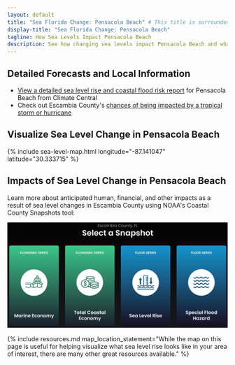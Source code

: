 ```yaml
---
layout: default
title: "Sea Florida Change: Pensacola Beach" # This title is surrounded by quotation marks as it contains a colon.
display-title: "Sea Florida Change: Pensacola Beach"
tagline: How Sea Levels Impact Pensacola Beach
description: See how changing sea levels impact Pensacola Beach and what its future holds.
---
```


## Detailed Forecasts and Local Information

 - [View a detailed sea level rise and coastal flood risk report](/downloads/pensacola-beach/local-report-from-climate-central.pdf) for Pensacola Beach from Climate Central
 - Check out Escambia County's [chances of being impacted by a tropical storm or hurricane](https://tropical.colostate.edu/resources.html)

## Visualize Sea Level Change in Pensacola Beach

{% include sea-level-map.html longitude="-87.141047" latitude="30.333715" %}

## Impacts of Sea Level Change in Pensacola Beach

Learn more about anticipated human, financial, and other impacts as a result of sea level changes in Escambia County using NOAA's Coastal County Snapshots tool:

<a href="https://coast.noaa.gov/snapshots/#&state=eyJmaXBzIjoiMTIwMzMiLCJpc1RoZW1lRGFyayI6dHJ1ZSwiYmFzZW1hcCI6ImRhcmsifQ=="> <img src="/downloads/pensacola-beach/NOAA-Coastal-County-Snapshots-Escambia.png" alt="NOAA Coastal County Snapshots: Escambia" class="preview-image"/></a>

{% include resources.md map_location_statement="While the map on this page is useful for helping visualize what sea level rise looks like in your area of interest, there are many other great resources available." %}

